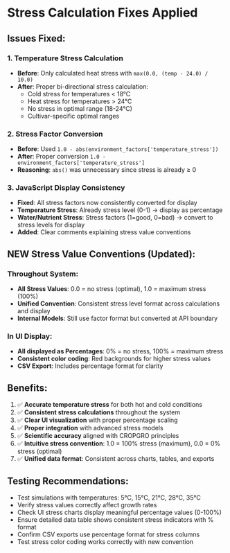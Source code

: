 # Stress Calculation Fixes Applied

## Issues Fixed:

### 1. **Temperature Stress Calculation**
- **Before**: Only calculated heat stress with `max(0.0, (temp - 24.0) / 10.0)`
- **After**: Proper bi-directional stress calculation:
  - Cold stress for temperatures < 18°C
  - Heat stress for temperatures > 24°C  
  - No stress in optimal range (18-24°C)
  - Cultivar-specific optimal ranges

### 2. **Stress Factor Conversion**
- **Before**: Used `1.0 - abs(environment_factors['temperature_stress'])` 
- **After**: Proper conversion `1.0 - environment_factors['temperature_stress']`
- **Reasoning**: `abs()` was unnecessary since stress is already ≥ 0

### 3. **JavaScript Display Consistency**
- **Fixed**: All stress factors now consistently converted for display
- **Temperature Stress**: Already stress level (0-1) → display as percentage
- **Water/Nutrient Stress**: Stress factors (1=good, 0=bad) → convert to stress levels for display
- **Added**: Clear comments explaining stress value conventions

## NEW Stress Value Conventions (Updated):

### **Throughout System:**
- **All Stress Values**: 0.0 = no stress (optimal), 1.0 = maximum stress (100%)
- **Unified Convention**: Consistent stress level format across calculations and display
- **Internal Models**: Still use factor format but converted at API boundary

### **In UI Display:**
- **All displayed as Percentages**: 0% = no stress, 100% = maximum stress
- **Consistent color coding**: Red backgrounds for higher stress values
- **CSV Export**: Includes percentage format for clarity

## Benefits:
1. ✅ **Accurate temperature stress** for both hot and cold conditions
2. ✅ **Consistent stress calculations** throughout the system
3. ✅ **Clear UI visualization** with proper percentage scaling
4. ✅ **Proper integration** with advanced stress models
5. ✅ **Scientific accuracy** aligned with CROPGRO principles
6. ✅ **Intuitive stress convention**: 1.0 = 100% stress (maximum), 0.0 = 0% stress (optimal)
7. ✅ **Unified data format**: Consistent across charts, tables, and exports

## Testing Recommendations:
- Test simulations with temperatures: 5°C, 15°C, 21°C, 28°C, 35°C
- Verify stress values correctly affect growth rates
- Check UI stress charts display meaningful percentage values (0-100%)
- Ensure detailed data table shows consistent stress indicators with % format
- Confirm CSV exports use percentage format for stress columns
- Test stress color coding works correctly with new convention